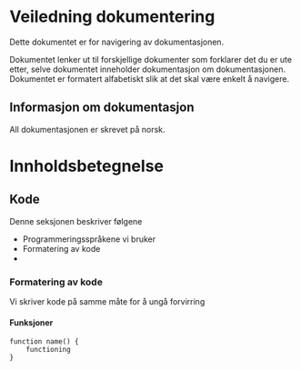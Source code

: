 # Veiledning dokumentering

Dette dokumentet er for navigering av dokumentasjonen.

Dokumentet lenker ut til forskjellige dokumenter som forklarer det du er ute etter, selve dokumentet inneholder dokumentasjon om dokumentasjonen. Dokumentet er formatert alfabetiskt slik at det skal være enkelt å navigere.

## Informasjon om dokumentasjon

All dokumentasjonen er skrevet på norsk.

# Innholdsbetegnelse

## Kode

Denne seksjonen beskriver følgene

- Programmeringsspråkene vi bruker
- Formatering av kode
- 

### Formatering av kode

Vi skriver kode på samme måte for å ungå forvirring

#### Funksjoner

```
function name() {
	functioning
}
```
